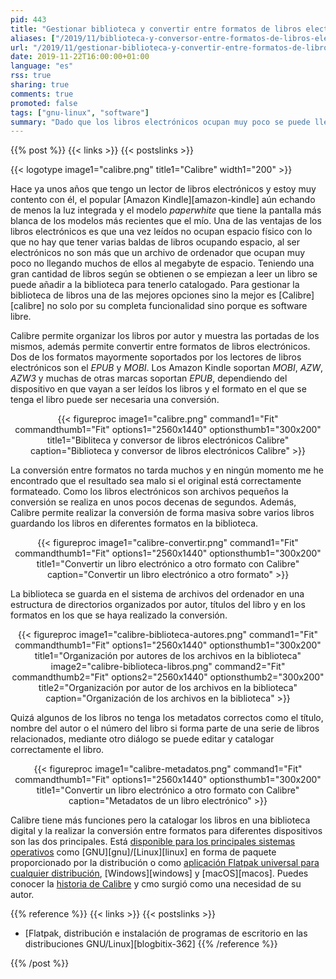 ```yaml
---
pid: 443
title: "Gestionar biblioteca y convertir entre formatos de libros electrónicos con Calibre"
aliases: ["/2019/11/biblioteca-y-conversor-entre-formatos-de-libros-electronicos-con-calibre/"]
url: "/2019/11/gestionar-biblioteca-y-convertir-entre-formatos-de-libros-electronicos-con-calibre/"
date: 2019-11-22T16:00:00+01:00
language: "es"
rss: true
sharing: true
comments: true
promoted: false
tags: ["gnu-linux", "software"]
summary: "Dado que los libros electrónicos ocupan muy poco se puede llegar a tener una biblioteca grande de libros que necesitan de una herramienta para ser catalogados y para realizar conversión entre formatos si es necesario para uno de entre los que soporte el dispositivo de libros electrónicos. Calibre es una aplicación que ofrece estas dos principales funciones."
---
```


{{% post %}}
{{< links >}}
{{< postslinks >}}

{{< logotype image1="calibre.png" title1="Calibre" width1="200" >}}

Hace ya unos años que tengo un lector de libros electrónicos y estoy muy contento con él, el popular [Amazon Kindle][amazon-kindle] aún echando de menos la luz integrada y el modelo _paperwhite_ que tiene la pantalla más blanca de los modelos más recientes que el mío. Una de las ventajas de los libros electrónicos es que una vez leídos no ocupan espacio físico con lo que no hay que tener varias baldas de libros ocupando espacio, al ser electrónicos no son más que un archivo de ordenador que ocupan muy poco no llegando muchos de ellos al megabyte de espacio. Teniendo una gran cantidad de libros según se obtienen o se empiezan a leer un libro se puede añadir a la biblioteca para tenerlo catalogado. Para gestionar la biblioteca de libros una de las mejores opciones sino la mejor es [Calibre][calibre] no solo por su completa funcionalidad sino porque es software libre.

Calibre permite organizar los libros por autor y muestra las portadas de los mismos, además permite convertir entre formatos de libros electrónicos. Dos de los formatos mayormente soportados por los lectores de libros electrónicos son el _EPUB_ y _MOBI_. Los Amazon Kindle soportan _MOBI_, _AZW_, _AZW3_ y muchas de otras marcas soportan _EPUB_, dependiendo del dispositivo en que vayan a ser leídos los libros y el formato en el que se tenga el libro puede ser necesaria una conversión.

<div class="media" style="text-align: center;">
    {{< figureproc
        image1="calibre.png" command1="Fit" commandthumb1="Fit" options1="2560x1440" optionsthumb1="300x200" title1="Bibliteca y conversor de libros electrónicos Calibre"
        caption="Biblioteca y conversor de libros electrónicos Calibre" >}}
</div>

La conversión entre formatos no tarda muchos y en ningún momento me he encontrado que el resultado sea malo si el original está correctamente formateado. Como los libros electrónicos son archivos pequeños la conversión se realiza en unos pocos decenas de segundos. Además, Calibre permite realizar la conversión de forma masiva sobre varios libros guardando los libros en diferentes formatos en la biblioteca.

<div class="media" style="text-align: center;">
    {{< figureproc
        image1="calibre-convertir.png" command1="Fit" commandthumb1="Fit" options1="2560x1440" optionsthumb1="300x200" title1="Convertir un libro electrónico a otro formato con Calibre"
        caption="Convertir un libro electrónico a otro formato" >}}
</div>

La biblioteca se guarda en el sistema de archivos del ordenador en una estructura de directorios organizados por autor, títulos del libro y en los formatos en los que se haya realizado la conversión.

<div class="media" style="text-align: center;">
    {{< figureproc
        image1="calibre-biblioteca-autores.png" command1="Fit" commandthumb1="Fit" options1="2560x1440" optionsthumb1="300x200" title1="Organización por autores de los archivos en la biblioteca"
        image2="calibre-biblioteca-libros.png" command2="Fit" commandthumb2="Fit" options2="2560x1440" optionsthumb2="300x200" title2="Organización por autor de los archivos en la biblioteca"
        caption="Organización de los archivos en la biblioteca" >}}
</div>

Quizá algunos de los libros no tenga los metadatos correctos como el título, nombre del autor o el número del libro si forma parte de una serie de libros relacionados, mediante otro diálogo se puede editar y catalogar correctamente el libro.

<div class="media" style="text-align: center;">
    {{< figureproc
        image1="calibre-metadatos.png" command1="Fit" commandthumb1="Fit" options1="2560x1440" optionsthumb1="300x200" title1="Convertir un libro electrónico a otro formato con Calibre"
        caption="Metadatos de un libro electrónico" >}}
</div>

Calibre tiene más funciones pero la catalogar los libros en una biblioteca digital y la realizar la conversión entre formatos para diferentes dispositivos son las dos principales. Está [disponible para los principales sistemas operativos](https://calibre-ebook.com/download) como [GNU][gnu]/[Linux][linux] en forma de paquete proporcionado por la distribución o como [aplicación Flatpak universal para cualquier distribución](https://flathub.org/apps/details/com.calibre_ebook.calibre), [Windows][windows] y [macOS][macos]. Puedes conocer la [historia de Calibre](https://calibre-ebook.com/about#history) y cmo surgió como una necesidad de su autor.

{{% reference %}}
{{< links >}}
{{< postslinks >}}
* [Flatpak, distribución e instalación de programas de escritorio en las distribuciones GNU/Linux][blogbitix-362]
{{% /reference %}}

{{% /post %}}
